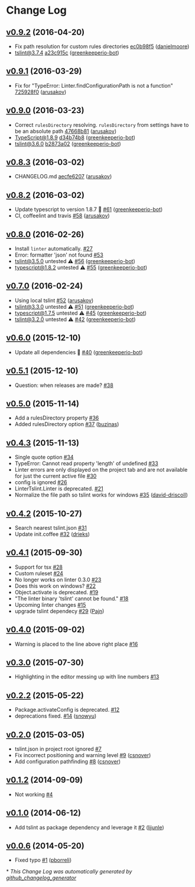 # Change Log

## [v0.9.2](https://github.com/AtomLinter/linter-tslint/tree/v0.9.2) (2016-04-20)
- Fix path resolution for custom rules directories [ec0b98f5](https://github.com/AtomLinter/linter-tslint/commit/ec0b98f5a8fbc2fc4089d44d5d9519020ec05fd8) ([danielmoore](https://github.com/danielmoore))
- tslint@3.7.4 [a23c915c](https://github.com/AtomLinter/linter-tslint/commit/a23c915c80a1d4ca5271b99c0edf8f9cbd86a517) ([greenkeeperio-bot](https://github.com/greenkeeperio-bot))

## [v0.9.1](https://github.com/AtomLinter/linter-tslint/tree/v0.9.1) (2016-03-29)

- Fix for "TypeError: Linter.findConfigurationPath is not a function" [725928f0](https://github.com/AtomLinter/linter-tslint/commit/725928f014752d5e7445380d0c34c2b891ca3c80) ([arusakov](https://github.com/arusakov))

## [v0.9.0](https://github.com/AtomLinter/linter-tslint/tree/v0.9.0) (2016-03-23)

- Correct ```rulesDirectory``` resolving. ```rulesDirectory``` from settings have to be an absolute path [47668b81](https://github.com/AtomLinter/linter-tslint/commit/47668b81459113a4478accba64b9a72d18e0b0e8) ([arusakov](https://github.com/arusakov))
- TypeScript@1.8.9  [d34b74b8](https://github.com/AtomLinter/linter-tslint/commit/d34b74b855217668d6df058e38bc7b7d6a3ddabd) ([greenkeeperio-bot](https://github.com/greenkeeperio-bot))
- tslint@3.6.0  [b2873a02](https://github.com/AtomLinter/linter-tslint/commit/b2873a02415e125738c5ef6b7eda22c38da831f2) ([greenkeeperio-bot](https://github.com/greenkeeperio-bot))

## [v0.8.3](https://github.com/AtomLinter/linter-tslint/tree/v0.8.3) (2016-03-02)

- CHANGELOG.md [aecfe6207](https://github.com/AtomLinter/linter-tslint/commit/aecfe6207672d83ecdea3008c79034cc207bc3ea) ([arusakov](https://github.com/arusakov))

## [v0.8.2](https://github.com/AtomLinter/linter-tslint/tree/v0.8.2) (2016-03-02)

- Update typescript to version 1.8.7 🚀 [\#61](https://github.com/AtomLinter/linter-tslint/pull/61) ([greenkeeperio-bot](https://github.com/greenkeeperio-bot))
- CI, coffeelint and travis [\#58](https://github.com/AtomLinter/linter-tslint/pull/58) ([arusakov](https://github.com/arusakov))

## [v0.8.0](https://github.com/AtomLinter/linter-tslint/tree/v0.8.0) (2016-02-26)

- Install `linter` automatically. [\#27](https://github.com/AtomLinter/linter-tslint/issues/27)
- Error: formatter 'json' not found [\#53](https://github.com/AtomLinter/linter-tslint/issues/53)
- tslint@3.5.0 untested ⚠️ [\#56](https://github.com/AtomLinter/linter-tslint/pull/56) ([greenkeeperio-bot](https://github.com/greenkeeperio-bot))
- typescript@1.8.2 untested ⚠️ [\#55](https://github.com/AtomLinter/linter-tslint/pull/55) ([greenkeeperio-bot](https://github.com/greenkeeperio-bot))

## [v0.7.0](https://github.com/AtomLinter/linter-tslint/tree/v0.7.0) (2016-02-24)

- Using local tslint [\#52](https://github.com/AtomLinter/linter-tslint/pull/52) ([arusakov](https://github.com/arusakov))
- tslint@3.3.0 untested ⚠️ [\#51](https://github.com/AtomLinter/linter-tslint/pull/51) ([greenkeeperio-bot](https://github.com/greenkeeperio-bot))
- typescript@1.7.5 untested ⚠️ [\#45](https://github.com/AtomLinter/linter-tslint/pull/45) ([greenkeeperio-bot](https://github.com/greenkeeperio-bot))
- tslint@3.2.0 untested ⚠️ [\#42](https://github.com/AtomLinter/linter-tslint/pull/42) ([greenkeeperio-bot](https://github.com/greenkeeperio-bot))

## [v0.6.0](https://github.com/AtomLinter/linter-tslint/tree/v0.6.0) (2015-12-10)

- Update all dependencies 🌴 [\#40](https://github.com/AtomLinter/linter-tslint/pull/40) ([greenkeeperio-bot](https://github.com/greenkeeperio-bot))

## [v0.5.1](https://github.com/AtomLinter/linter-tslint/tree/v0.5.1) (2015-12-10)

- Question: when releases are made? [\#38](https://github.com/AtomLinter/linter-tslint/issues/38)

## [v0.5.0](https://github.com/AtomLinter/linter-tslint/tree/v0.5.0) (2015-11-14)

- Add a rulesDirectory property [\#36](https://github.com/AtomLinter/linter-tslint/issues/36)
- Added rulesDirectory option [\#37](https://github.com/AtomLinter/linter-tslint/pull/37) ([buzinas](https://github.com/buzinas))

## [v0.4.3](https://github.com/AtomLinter/linter-tslint/tree/v0.4.3) (2015-11-13)

- Single quote option [\#34](https://github.com/AtomLinter/linter-tslint/issues/34)
- TypeError: Cannot read property 'length' of undefined [\#33](https://github.com/AtomLinter/linter-tslint/issues/33)
- Linter errors are only displayed on the project tab and are not available for just the current active file [\#30](https://github.com/AtomLinter/linter-tslint/issues/30)
- config is ignored [\#26](https://github.com/AtomLinter/linter-tslint/issues/26)
- LinterTslint.Linter is deprecated. [\#21](https://github.com/AtomLinter/linter-tslint/issues/21)
- Normalize the file path so tslint works for windows [\#35](https://github.com/AtomLinter/linter-tslint/pull/35) ([david-driscoll](https://github.com/david-driscoll))

## [v0.4.2](https://github.com/AtomLinter/linter-tslint/tree/v0.4.2) (2015-10-27)

- Search nearest tslint.json [\#31](https://github.com/AtomLinter/linter-tslint/issues/31)
- Update init.coffee [\#32](https://github.com/AtomLinter/linter-tslint/pull/32) ([drieks](https://github.com/drieks))

## [v0.4.1](https://github.com/AtomLinter/linter-tslint/tree/v0.4.1) (2015-09-30)

- Support for tsx [\#28](https://github.com/AtomLinter/linter-tslint/issues/28)
- Custom ruleset [\#24](https://github.com/AtomLinter/linter-tslint/issues/24)
- No longer works on linter 0.3.0 [\#23](https://github.com/AtomLinter/linter-tslint/issues/23)
- Does this work on windows? [\#22](https://github.com/AtomLinter/linter-tslint/issues/22)
- Object.activate is deprecated. [\#19](https://github.com/AtomLinter/linter-tslint/issues/19)
- "The linter binary 'tslint' cannot be found." [\#18](https://github.com/AtomLinter/linter-tslint/issues/18)
- Upcoming linter changes [\#15](https://github.com/AtomLinter/linter-tslint/issues/15)
- upgrade tslint dependecy [\#29](https://github.com/AtomLinter/linter-tslint/pull/29) ([Pajn](https://github.com/Pajn))

## [v0.4.0](https://github.com/AtomLinter/linter-tslint/tree/v0.4.0) (2015-09-02)

- Warning is placed to the line above right place [\#16](https://github.com/AtomLinter/linter-tslint/issues/16)

## [v0.3.0](https://github.com/AtomLinter/linter-tslint/tree/v0.3.0) (2015-07-30)

- Highlighting in the editor messing up with line numbers [\#13](https://github.com/AtomLinter/linter-tslint/issues/13)

## [v0.2.2](https://github.com/AtomLinter/linter-tslint/tree/v0.2.2) (2015-05-22)

- Package.activateConfig is deprecated. [\#12](https://github.com/AtomLinter/linter-tslint/issues/12)
- deprecations fixed. [\#14](https://github.com/AtomLinter/linter-tslint/pull/14) ([snowyu](https://github.com/snowyu))

## [v0.2.0](https://github.com/AtomLinter/linter-tslint/tree/v0.2.0) (2015-03-05)

- tslint.json in project root ignored [\#7](https://github.com/AtomLinter/linter-tslint/issues/7)
- Fix incorrect positioning and warning level [\#9](https://github.com/AtomLinter/linter-tslint/pull/9) ([csnover](https://github.com/csnover))
- Add configuration pathfinding [\#8](https://github.com/AtomLinter/linter-tslint/pull/8) ([csnover](https://github.com/csnover))

## [v0.1.2](https://github.com/AtomLinter/linter-tslint/tree/v0.1.2) (2014-09-09)

- Not working [\#4](https://github.com/AtomLinter/linter-tslint/issues/4)

## [v0.1.0](https://github.com/AtomLinter/linter-tslint/tree/v0.1.0) (2014-06-12)

- Add tslint as package dependency and leverage it [\#2](https://github.com/AtomLinter/linter-tslint/pull/2) ([lijunle](https://github.com/lijunle))

## [v0.0.6](https://github.com/AtomLinter/linter-tslint/tree/v0.0.6) (2014-05-20)

- Fixed typo [\#1](https://github.com/AtomLinter/linter-tslint/pull/1) ([pborreli](https://github.com/pborreli))

\* *This Change Log was automatically generated by [github_changelog_generator](https://github.com/skywinder/Github-Changelog-Generator)*
